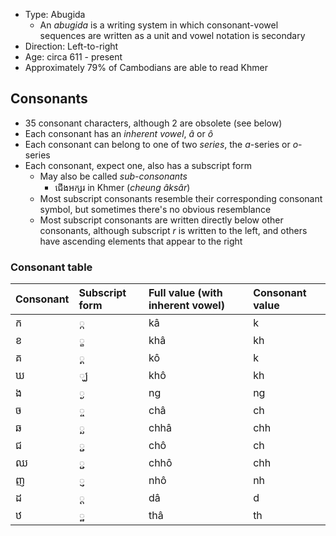 - Type: Abugida
  - An *abugida* is a writing system in which consonant-vowel sequences are written as a unit and vowel notation is secondary
- Direction: Left-to-right
- Age: circa 611 - present
- Approximately 79% of Cambodians are able to read Khmer

## Consonants
- 35 consonant characters, although 2 are obsolete (see below)
- Each consonant has an *inherent vowel*, *â* or *ô*
- Each consonant can belong to one of two *series*, the *a*-series or *o*-series
- Each consonant, expect one, also has a subscript form
  - May also be called *sub-consonants*
    - ជើងអក្សរ in Khmer (*cheung âksâr*)
  - Most subscript consonants resemble their corresponding consonant symbol, but sometimes there's no obvious resemblance
  - Most subscript consonants are written directly below other consonants, although subscript *r* is written to the left, and others have ascending elements that appear to the right

### Consonant table

| Consonant      | Subscript form | Full value (with inherent vowel)  | Consonant value  |
| :------------- | :------------- | :-------------------------------- | :--------------  |
| ក              | 	្ក              | kâ                                | k                |
| ខ              | 	្ខ              | khâ                               | kh               |
| គ              | 	្គ              | kô                                | k                |
| ឃ             | ្ឃ              | khô                               | kh               |
| ង              |	្ង              | ng                                | ng               |
| ច              | 	្ច              | châ                               | ch               |
| ឆ              | 	្ឆ              | chhâ                              | chh              |
| ជ              | 	្ជ              | chô                               | ch               |
| ឈ             | 	្ជ             | chhô                              | chh             |
| ញ             | 	្ញ             | nhô                               | nh               |
| ដ              | 	្ដ              | dâ                                | d                |
| ឋ              | 	្ឋ              | thâ                               | th               |